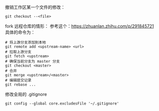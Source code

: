 撤销工作区某一个文件的修改：

```shell
git checkout --<file>
```

fork 远程仓库的情形：
参考这个：https://zhuanlan.zhihu.com/p/291845721
具体的命令为：
```shell
# 将上游分支添加到本地
git remote add <upstream-name> <url>
# 拉取上游分支
git fetch <upstream>
# 确保当前分支为 master 分支
git checkout <master>
# 合并
git merge <upstream>/<master>
# 编辑提交记录
git rebase ...
```

修改全局的 .gitignore
```shell
git config --global core.excludesFile '~/.gitignore'
```


